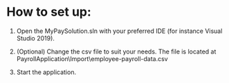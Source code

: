 # How to set up:

1. Open the MyPaySolution.sln with your preferred IDE (for instance Visual Studio 2019).

2. (Optional) Change the csv file to suit your needs. The file is located at PayrollApplication\Import\employee-payroll-data.csv

3. Start the application.
